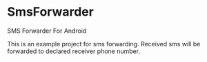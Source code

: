 SmsForwarder
============

SMS Forwarder For Android

This is an example project for sms forwarding. Received sms will be forwarded to declared receiver phone number.
